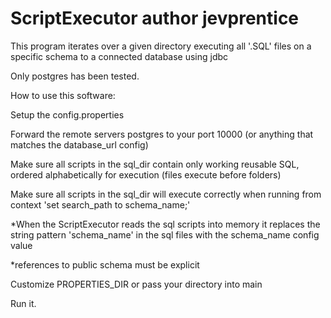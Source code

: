 # ScriptExecutor author jevprentice

This program iterates over a given directory executing all '.SQL' files on a specific schema to a connected database using jdbc


Only postgres has been tested.


How to use this software:


Setup the config.properties


Forward the remote servers postgres to your port 10000 (or anything that matches the database_url config)


Make sure all scripts in the sql_dir contain only working reusable SQL, ordered alphabetically for execution (files execute before folders)


Make sure all scripts in the sql_dir will execute correctly when running from context 'set search_path to schema_name;'


 *When the ScriptExecutor reads the sql scripts into memory it replaces the string pattern 'schema_name' in the sql files with the schema_name config value
 
 
 *references to public schema must be explicit
 
 
Customize PROPERTIES_DIR or pass your directory into main


Run it.